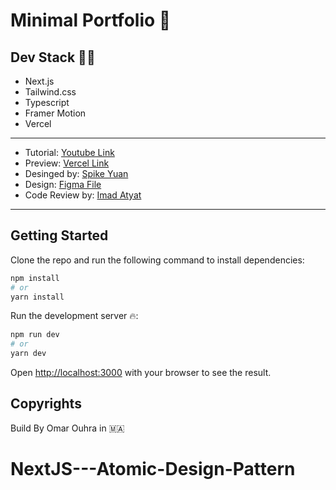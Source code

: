  # Minimal Portfolio 🎉

## Dev Stack 👨‍💻
- Next.js
- Tailwind.css
- Typescript
- Framer Motion
- Vercel

------------------------
- Tutorial: [Youtube Link](https://www.youtube.com/watch?v=nC3XioFWgGA&ab_channel=OmarOuhra)
- Preview: [Vercel Link](https://minimal-portfolio-git-development-omarouhra.vercel.app/)
- Desinged by: [Spike Yuan](https://twitter.com/SpikeYuan)
- Design: [Figma File](https://www.figma.com/file/OWIPq5J1QbX684m5jMS9Xe/Minimal-Portfolio-2022-(Community)?node-id=1303%3A18389)
- Code Review by: [Imad Atyat](https://twitter.com/ImadAtyat)
------------------------
## Getting Started

Clone the repo and run the following command to install dependencies:

```bash
npm install
# or
yarn install
```


Run the development server 🔥:

```bash
npm run dev
# or
yarn dev
```

Open [http://localhost:3000](http://localhost:3000) with your browser to see the result.


## Copyrights
Build By Omar Ouhra in 🇲🇦



# NextJS---Atomic-Design-Pattern
